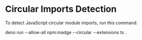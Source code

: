 # Circular Imports Detection
To detect JavaScript circular module imports, run this command:

deno run --allow-all npm:madge --circular --extensions ts .